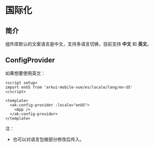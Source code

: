 # 国际化

## 简介

组件库默认的文案语言是中文，支持多语言切换，目前支持 **中文** 和 **英文**。

## ConfigProvider

如果想要使用英文：

```vue
<script setup>
import enUS from 'arkui-mobile-vue/es/locale/lang/en-US'
</script>

<template>
  <ak-config-provider :locale="enUS">
    <App />
  </ak-config-provider>
</template>
```

注：

- 也可以对语言包做部分修改后传入。

